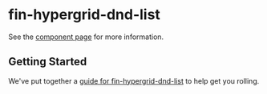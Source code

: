 fin-hypergrid-dnd-list
================

See the [component page](http://stevewirts.github.io/fin-hypergrid-dnd-list/components/fin-hypergrid-dnd-list) for more information.

## Getting Started

We've put together a [guide for fin-hypergrid-dnd-list](http://www.polymer-project.org/docs/start/reusableelements.html) to help get you rolling.
